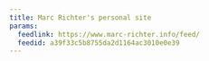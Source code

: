 ```yaml
---
title: Marc Richter's personal site
params:
  feedlink: https://www.marc-richter.info/feed/
  feedid: a39f33c5b8755da2d1164ac3010e0e39
---
```

